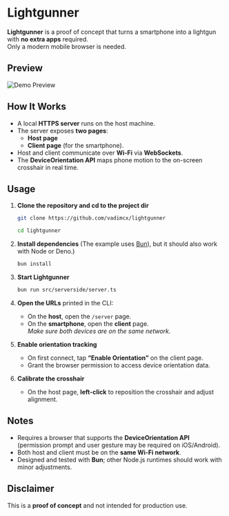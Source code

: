 # Lightgunner

**Lightgunner** is a proof of concept that turns a smartphone into a lightgun with **no extra apps** required.  
Only a modern mobile browser is needed.


## Preview

![Demo Preview](https://raw.githubusercontent.com/vadimcx/lightgunner/refs/heads/main/msc/imgs/lightgunner1.gif)



## How It Works

- A local **HTTPS server** runs on the host machine.
- The server exposes **two pages**:
  - **Host page** 
  - **Client page** (for the smartphone).
- Host and client communicate over **Wi-Fi** via **WebSockets**.
- The **DeviceOrientation API** maps phone motion to the on-screen crosshair in real time.



## Usage

1. **Clone the repository and cd to the project dir**
   ```bash
   git clone https://github.com/vadimcx/lightgunner
   ```

   ```bash
   cd lightgunner
   ```

2. **Install dependencies** (The example uses [Bun](https://bun.sh)), but it should also work with Node or Deno.)
   ```bash
   bun install
   ```

3. **Start Lightgunner**
   ```bash
   bun run src/serverside/server.ts
   ```

4. **Open the URLs** printed in the CLI:
   - On the **host**, open the `/server` page.
   - On the **smartphone**, open the **client** page.  
   *Make sure both devices are on the same network.*

5. **Enable orientation tracking**
   - On first connect, tap **“Enable Orientation”** on the client page.
   - Grant the browser permission to access device orientation data.

6. **Calibrate the crosshair**
   - On the host page, **left-click** to reposition the crosshair and adjust alignment.



## Notes

- Requires a browser that supports the **DeviceOrientation API** (permission prompt and user gesture may be required on iOS/Android).
- Both host and client must be on the **same Wi-Fi network**.
- Designed and tested with **Bun**; other Node.js runtimes should work with minor adjustments.



## Disclaimer

This is a **proof of concept** and not intended for production use.  

